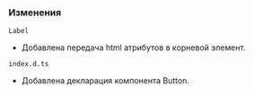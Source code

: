 ### Изменения

`Label`

- Добавлена передача html атрибутов в корневой элемент.

`index.d.ts`

- Добавлена декларация компонента Button. 

